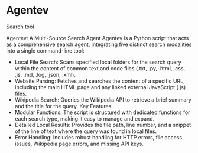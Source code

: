 # Agentev
Search tool

Agentev: A Multi-Source Search Agent
Agentev is a Python script that acts as a comprehensive search agent, integrating five distinct search modalities into a single command-line tool:
 * Local File Search: Scans specified local folders for the search query within the content of common text and code files (.txt, .py, .html, .css, .js, .md, .log, .json, .xml).
 * Website Parsing: Fetches and searches the content of a specific URL, including the main HTML page and any linked external JavaScript (.js) files.
 * Wikipedia Search: Queries the Wikipedia API to retrieve a brief summary and the title for the query.
Key Features:
 * Modular Functions: The script is structured with dedicated functions for each search type, making it easy to manage and expand.
 * Detailed Local Results: Provides the file path, line number, and a snippet of the line of text where the query was found in local files.
 * Error Handling: Includes robust handling for HTTP errors, file access issues, Wikipedia page errors, and missing API keys.
